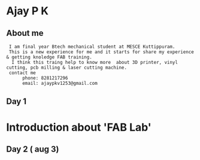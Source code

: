 # Ajay P K

## About me

     I am final year Btech mechanical student at MESCE Kuttippuram.
     This is a new experience for me and it starts for share my experience & getting knoledge FAB training.  
      I think this traing help to know more  about 3D printer, vinyl cutting, pcb milling & laser cutting machine.
     contact me
          phone: 8281217296
          email: ajaypkv1253@gmail.com
          
          
##  Day 1
  # Introduction about 'FAB Lab'
  
##  Day 2 ( aug 3)
